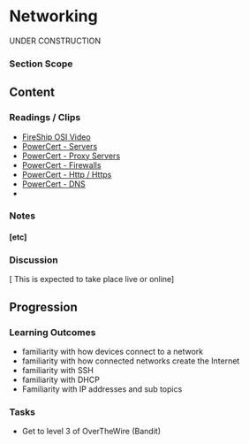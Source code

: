 # Networking    
UNDER CONSTRUCTION  
### Section Scope  
## Content  
### Readings / Clips  
- [FireShip OSI Video](https://www.youtube.com/watch?v=keeqnciDVOo)
- [PowerCert - Servers](https://www.youtube.com/watch?v=UjCDWCeHCzY)
- [PowerCert - Proxy Servers](https://www.youtube.com/watch?v=5cPIukqXe5w)
- [PowerCert - Firewalls](https://www.youtube.com/watch?v=kDEX1HXybrU)
- [PowerCert - Http / Https](https://www.youtube.com/watch?v=hExRDVZHhig)
- [PowerCert - DNS](https://www.youtube.com/watch?v=mpQZVYPuDGU)
- []()
### Notes  
#### [etc]  
### Discussion  
[ This is expected to take place live or online]
## Progression  
### Learning Outcomes  
- familiarity with how devices connect to a network
- familiarity with how connected networks create the Internet
- familiarity with SSH
- familiarity with DHCP
- Familiarity with IP addresses and sub topics

### Tasks  
- Get to level 3 of OverTheWire (Bandit)

